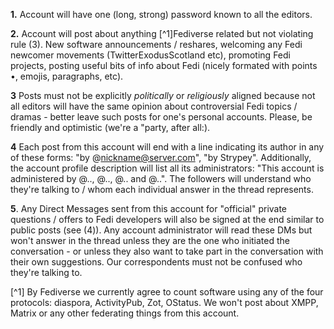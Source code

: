 **1.** Account will have one (long, strong) password known to all the editors.

**2.** Account will post about anything [^1]Fediverse related but not violating rule (3). New software announcements / reshares, welcoming any Fedi newcomer movements (TwitterExodusScotland etc), promoting Fedi projects, posting useful bits of info about Fedi (nicely formated with points •, emojis, paragraphs, etc).

**3** Posts must not be explicitly *politically* or *religiously* aligned because not all editors will have the same opinion about controversial Fedi topics / dramas - better leave such posts for one's personal accounts. Please, be friendly and optimistic (we're a "party, after all:).

**4** Each post from this account will end with a line indicating its author in any of these forms: "by @nickname@server.com", "by Strypey". Additionally, the account profile description will list all its administrators: "This account is administered by @.., @.., @.. and @..". The followers will understand who they're talking to / whom each individual answer in the thread represents.

**5**. Any Direct Messages sent from this account for "official" private questions / offers to Fedi developers will also be signed at the end similar to public posts (see (4)). Any account administrator will read these DMs but won't answer in the thread unless they are the one who initiated the conversation - or unless they also want to take part in the conversation with their own suggestions. Our correspondents must not be confused who they're talking to. 

[^1] By Fediverse we currently agree to count software using any of the four protocols: diaspora, ActivityPub, Zot, OStatus. We won't post about XMPP, Matrix or any other federating things from this account.


